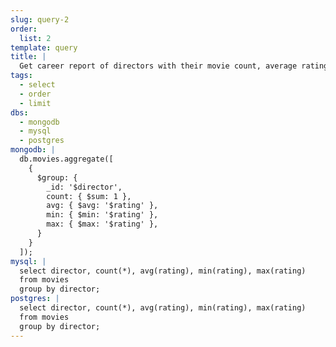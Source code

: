 ```yaml
---
slug: query-2
order:
  list: 2
template: query
title: |
  Get career report of directors with their movie count, average ratings, minimum rating, maximum rating
tags:
  - select
  - order
  - limit
dbs:
  - mongodb
  - mysql
  - postgres
mongodb: |
  db.movies.aggregate([
    {
      $group: {
        _id: '$director',
        count: { $sum: 1 },
        avg: { $avg: '$rating' },
        min: { $min: '$rating' },
        max: { $max: '$rating' },
      }
    }
  ]);
mysql: |
  select director, count(*), avg(rating), min(rating), max(rating)
  from movies
  group by director;
postgres: |
  select director, count(*), avg(rating), min(rating), max(rating)
  from movies
  group by director;
---
```

